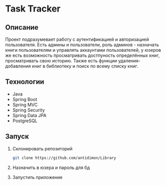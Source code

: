 # Task Tracker

## Описание

Проект подразумевает работу с аутентификацией и авторизацией пользователя. Есть админы и пользователи, роль админов - назначать
книги пользователям и управлять аккаунтами пользователей, у юзеров же есть возможность просматривать достпуность определённых книг,
просматривать свою историю. Также есть функции удаления-добавления книг в библиотеку и поиск по всему списку книг.

## Технологии

* Java
* Spring Boot
* Spring MVC
* Spring Security
* Spring Data JPA
* PostgreSQL

## Запуск

1. Склонировать репозиторий

    ```bash
    git clone https://github.com/antidimon/Library
    ```

2. Назначить в юзера и пароль для бд 

3. Запустить приложение